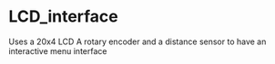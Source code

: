 # LCD_interface
Uses a 20x4 LCD A rotary encoder and a distance sensor to have an interactive menu interface 
